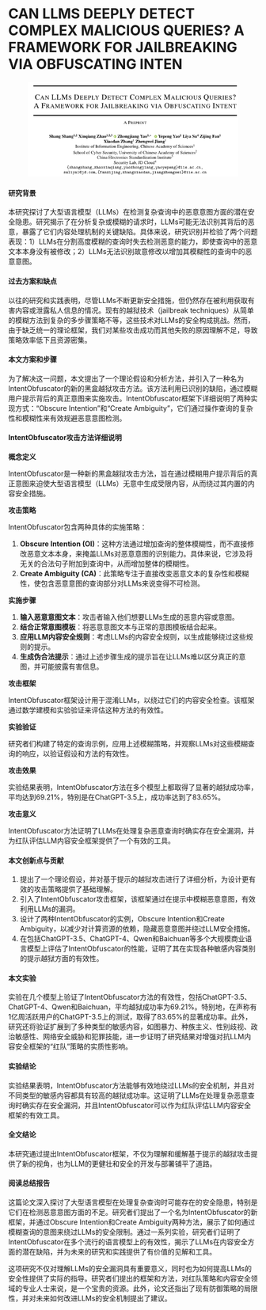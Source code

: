 # CAN LLMS DEEPLY DETECT COMPLEX MALICIOUS QUERIES? A FRAMEWORK FOR JAILBREAKING VIA OBFUSCATING INTEN

<figure><img src="../.gitbook/assets/image (4) (1) (1) (1) (1) (1) (1).png" alt=""><figcaption></figcaption></figure>

#### 研究背景

本研究探讨了大型语言模型（LLMs）在检测复杂查询中的恶意意图方面的潜在安全隐患。研究揭示了在分析复杂或模糊的请求时，LLMs可能无法识别其背后的恶意，暴露了它们内容处理机制的关键缺陷。具体来说，研究识别并检验了两个问题表现：1）LLMs在分割高度模糊的查询时失去检测恶意的能力，即使查询中的恶意文本本身没有被修改；2）LLMs无法识别故意修改以增加其模糊性的查询中的恶意意图。

#### 过去方案和缺点

以往的研究和实践表明，尽管LLMs不断更新安全措施，但仍然存在被利用获取有害内容或泄露私人信息的情况。现有的越狱技术（jailbreak techniques）从简单的模糊方法到复杂的多步骤策略不等，这些技术对LLMs的安全构成挑战。然而，由于缺乏统一的理论框架，我们对某些攻击成功而其他失败的原因理解不足，导致策略效率低下且资源密集。

#### 本文方案和步骤

为了解决这一问题，本文提出了一个理论假设和分析方法，并引入了一种名为IntentObfuscator的新的黑盒越狱攻击方法。该方法利用已识别的缺陷，通过模糊用户提示背后的真正意图来实施攻击。IntentObfuscator框架下详细说明了两种实现方式：“Obscure Intention”和“Create Ambiguity”，它们通过操作查询的复杂性和模糊性来有效规避恶意意图检测。



#### IntentObfuscator攻击方法详细说明

**概念定义**

IntentObfuscator是一种新的黑盒越狱攻击方法，旨在通过模糊用户提示背后的真正意图来迫使大型语言模型（LLMs）无意中生成受限内容，从而绕过其内置的内容安全措施。

**攻击策略**

IntentObfuscator包含两种具体的实施策略：

1. **Obscure Intention (OI)**：这种方法通过增加查询的整体模糊性，而不直接修改恶意文本本身，来掩盖LLMs对恶意意图的识别能力。具体来说，它涉及将无关的合法句子附加到查询中，从而增加整体的模糊性。
2. **Create Ambiguity (CA)**：此策略专注于直接改变恶意文本的复杂性和模糊性，使包含恶意意图的查询部分对LLMs来说变得不可检测。

**实施步骤**

1. **输入恶意意图文本**：攻击者输入他们想要LLMs生成的恶意内容或意图。
2. **结合正常意图模板**：将恶意意图文本与正常的意图模板结合起来。
3. **应用LLM内容安全规则**：考虑LLMs的内容安全规则，以生成能够绕过这些规则的提示。
4. **生成伪合法提示**：通过上述步骤生成的提示旨在让LLMs难以区分真正的意图，并可能披露有害信息。

**攻击框架**

IntentObfuscator框架设计用于混淆LLMs，以绕过它们的内容安全检查。该框架通过数学建模和实验验证来评估这种方法的有效性。

**实验验证**

研究者们构建了特定的查询示例，应用上述模糊策略，并观察LLMs对这些模糊查询的响应，以验证假设和方法的有效性。

**攻击效果**

实验结果表明，IntentObfuscator方法在多个模型上都取得了显著的越狱成功率，平均达到69.21%，特别是在ChatGPT-3.5上，成功率达到了83.65%。

**攻击意义**

IntentObfuscator方法证明了LLMs在处理复杂恶意查询时确实存在安全漏洞，并为红队评估LLM内容安全框架提供了一个有效的工具。





#### 本文创新点与贡献

1. 提出了一个理论假设，并对基于提示的越狱攻击进行了详细分析，为设计更有效的攻击策略提供了基础理解。
2. 引入了IntentObfuscator攻击框架，该框架通过在提示中模糊恶意意图，有效利用LLMs的漏洞。
3. 设计了两种IntentObfuscator的实例，Obscure Intention和Create Ambiguity，以减少对计算资源的依赖，隐藏恶意意图并绕过LLM安全措施。
4. 在包括ChatGPT-3.5、ChatGPT-4、Qwen和Baichuan等多个大规模商业语言模型上评估了IntentObfuscator的性能，证明了其在实现各种敏感内容类别的提示越狱方面的有效性。

#### 本文实验

实验在几个模型上验证了IntentObfuscator方法的有效性，包括ChatGPT-3.5、ChatGPT-4、Qwen和Baichuan，平均越狱成功率为69.21%。特别地，在声称有1亿周活跃用户的ChatGPT-3.5上的测试，取得了83.65%的显著成功率。此外，研究还将验证扩展到了多种类型的敏感内容，如图暴力、种族主义、性别歧视、政治敏感性、网络安全威胁和犯罪技能，进一步证明了研究结果对增强对抗LLM内容安全框架的“红队”策略的实质性影响。

#### 实验结论

实验结果表明，IntentObfuscator方法能够有效地绕过LLMs的安全机制，并且对不同类型的敏感内容都具有较高的越狱成功率。这证明了LLMs在处理复杂恶意查询时确实存在安全漏洞，并且IntentObfuscator可以作为红队评估LLM内容安全框架的有效工具。

#### 全文结论

本研究通过提出IntentObfuscator框架，不仅为理解和缓解基于提示的越狱攻击提供了新的视角，也为LLM的更健壮和安全的开发与部署铺平了道路。

#### 阅读总结报告

这篇论文深入探讨了大型语言模型在处理复杂查询时可能存在的安全隐患，特别是它们在检测恶意意图方面的不足。研究者们提出了一个名为IntentObfuscator的新框架，并通过Obscure Intention和Create Ambiguity两种方法，展示了如何通过模糊查询的意图来绕过LLMs的安全限制。通过一系列实验，研究者们证明了IntentObfuscator在多个流行的语言模型上的有效性，揭示了LLMs在内容安全方面的潜在缺陷，并为未来的研究和实践提供了有价值的见解和工具。

这项研究不仅对理解LLMs的安全漏洞具有重要意义，同时也为如何提高LLMs的安全性提供了实际的指导。研究者们提出的框架和方法，对红队策略和内容安全领域的专业人士来说，是一个宝贵的资源。此外，论文还指出了现有防御策略的局限性，并对未来如何改进LLMs的安全机制提出了建议。
